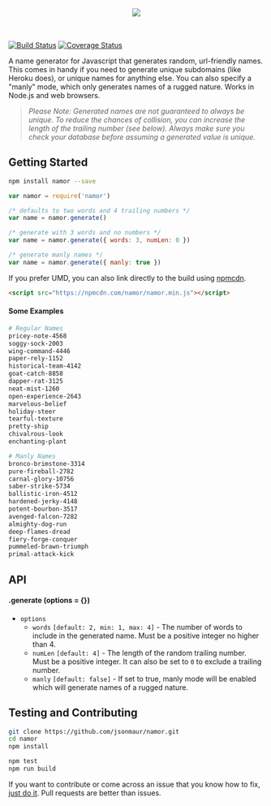 <div align="center">
<img src="https://github.com/jsonmaur/namor/raw/master/assets/namor.png">
</div>
<br> <br>

[![Build Status](https://travis-ci.org/jsonmaur/namor.svg?branch=master)](https://travis-ci.org/jsonmaur/namor)
[![Coverage Status](https://coveralls.io/repos/github/jsonmaur/namor/badge.svg?branch=master)](https://coveralls.io/github/jsonmaur/namor?branch=master)

A name generator for Javascript that generates random, url-friendly names. This comes in handy if you need to generate unique subdomains (like Heroku does), or unique names for anything else. You can also specify a "manly" mode, which only generates names of a rugged nature. Works in Node.js and web browsers.

> *Please Note: Generated names are not guaranteed to always be unique. To reduce the chances of collision, you can increase the length of the trailing number (see below). Always make sure you check your database before assuming a generated value is unique.*

## Getting Started

```bash
npm install namor --save
```

```javascript
var namor = require('namor')

/* defaults to two words and 4 trailing numbers */
var name = namor.generate()

/* generate with 3 words and no numbers */
var name = namor.generate({ words: 3, numLen: 0 })

/* generate manly names */
var name = namor.generate({ manly: true })
```

If you prefer UMD, you can also link directly to the build using [npmcdn](https://npmcdn.com).

```html
<script src="https://npmcdn.com/namor/namor.min.js"></script>
```

#### Some Examples

```bash
# Regular Names
pricey-note-4568
soggy-sock-2003
wing-command-4446
paper-rely-1152
historical-team-4142
goat-catch-8858
dapper-rat-3125
neat-mist-1260
open-experience-2643
marvelous-belief
holiday-steer
tearful-texture
pretty-ship
chivalrous-look
enchanting-plant

# Manly Names
bronco-brimstone-3314
pure-fireball-2782
carnal-glory-10756
saber-strike-5734
ballistic-iron-4512
hardened-jerky-4148
potent-bourbon-3517
avenged-falcon-7282
almighty-dog-run
deep-flames-dread
fiery-forge-conquer
pummeled-brawn-triumph
primal-attack-kick
```

## API

#### .generate (options = {})

- `options`
  - `words` `[default: 2, min: 1, max: 4]` - The number of words to include in the generated name. Must be a positive integer no higher than 4.
  - `numLen` `[default: 4]` - The length of the random trailing number. Must be a positive integer. It can also be set to `0` to exclude a trailing number.
  - `manly` `[default: false]` - If set to true, manly mode will be enabled which will generate names of a rugged nature.

## Testing and Contributing

```bash
git clone https://github.com/jsonmaur/namor.git
cd namor
npm install

npm test
npm run build
```

If you want to contribute or come across an issue that you know how to fix, [just do it](https://www.youtube.com/watch?v=ZXsQAXx_ao0). Pull requests are better than issues.
